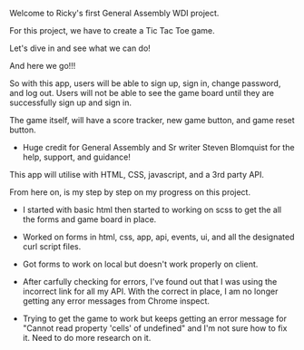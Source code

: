 Welcome to Ricky's first General Assembly WDI project.

For this project, we have to create a Tic Tac Toe game.

Let's dive in and see what we can do!

And here we go!!!

So with this app, users will be able to sign up, sign in, change password, and log out. Users will not be able to see the game board until they are successfully sign up and sign in.

The game itself, will have a score tracker, new game button, and game reset button.

* Huge credit for General Assembly and Sr writer Steven Blomquist for the help, support, and guidance!

This app will utilise with HTML, CSS, javascript, and a 3rd party API.

From here on, is my step by step on my progress on this project.

* I started with basic html then started to working on scss to get the all the forms and game board in place.

* Worked on forms in html, css, app, api, events, ui, and all the designated curl script files.

* Got forms to work on local but doesn't work properly on client.

* After carfully checking for errors, I've found out that I was using the incorrect link for all my API. With the correct in place, I am no longer getting any error messages from Chrome inspect.

* Trying to get the game to work but keeps getting an error message for "Cannot read property 'cells' of undefined" and I'm not sure how to fix it. Need to do more research on it.
